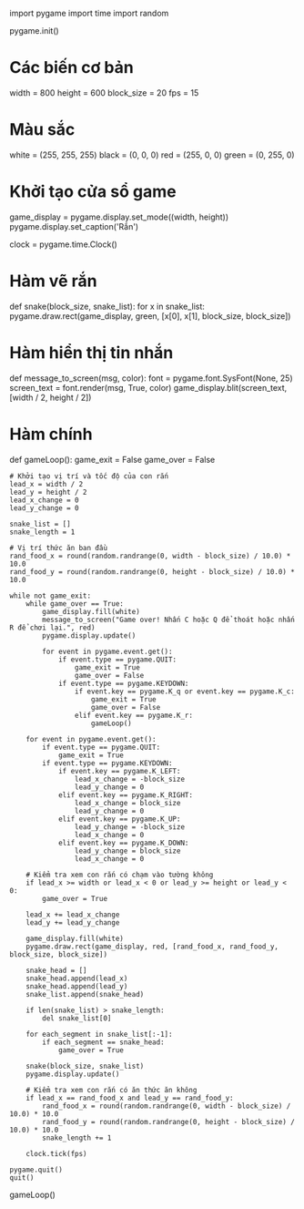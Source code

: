 import pygame
import time
import random

pygame.init()

# Các biến cơ bản
width = 800
height = 600
block_size = 20
fps = 15

# Màu sắc
white = (255, 255, 255)
black = (0, 0, 0)
red = (255, 0, 0)
green = (0, 255, 0)

# Khởi tạo cửa sổ game
game_display = pygame.display.set_mode((width, height))
pygame.display.set_caption('Rắn')

clock = pygame.time.Clock()

# Hàm vẽ rắn
def snake(block_size, snake_list):
    for x in snake_list:
        pygame.draw.rect(game_display, green, [x[0], x[1], block_size, block_size])

# Hàm hiển thị tin nhắn
def message_to_screen(msg, color):
    font = pygame.font.SysFont(None, 25)
    screen_text = font.render(msg, True, color)
    game_display.blit(screen_text, [width / 2, height / 2])

# Hàm chính
def gameLoop():
    game_exit = False
    game_over = False

    # Khởi tạo vị trí và tốc độ của con rắn
    lead_x = width / 2
    lead_y = height / 2
    lead_x_change = 0
    lead_y_change = 0

    snake_list = []
    snake_length = 1

    # Vị trí thức ăn ban đầu
    rand_food_x = round(random.randrange(0, width - block_size) / 10.0) * 10.0
    rand_food_y = round(random.randrange(0, height - block_size) / 10.0) * 10.0

    while not game_exit:
        while game_over == True:
            game_display.fill(white)
            message_to_screen("Game over! Nhấn C hoặc Q để thoát hoặc nhấn R để chơi lại.", red)
            pygame.display.update()

            for event in pygame.event.get():
                if event.type == pygame.QUIT:
                    game_exit = True
                    game_over = False
                if event.type == pygame.KEYDOWN:
                    if event.key == pygame.K_q or event.key == pygame.K_c:
                        game_exit = True
                        game_over = False
                    elif event.key == pygame.K_r:
                        gameLoop()

        for event in pygame.event.get():
            if event.type == pygame.QUIT:
                game_exit = True
            if event.type == pygame.KEYDOWN:
                if event.key == pygame.K_LEFT:
                    lead_x_change = -block_size
                    lead_y_change = 0
                elif event.key == pygame.K_RIGHT:
                    lead_x_change = block_size
                    lead_y_change = 0
                elif event.key == pygame.K_UP:
                    lead_y_change = -block_size
                    lead_x_change = 0
                elif event.key == pygame.K_DOWN:
                    lead_y_change = block_size
                    lead_x_change = 0

        # Kiểm tra xem con rắn có chạm vào tường không
        if lead_x >= width or lead_x < 0 or lead_y >= height or lead_y < 0:
            game_over = True

        lead_x += lead_x_change
        lead_y += lead_y_change

        game_display.fill(white)
        pygame.draw.rect(game_display, red, [rand_food_x, rand_food_y, block_size, block_size])

        snake_head = []
        snake_head.append(lead_x)
        snake_head.append(lead_y)
        snake_list.append(snake_head)

        if len(snake_list) > snake_length:
            del snake_list[0]

        for each_segment in snake_list[:-1]:
            if each_segment == snake_head:
                game_over = True

        snake(block_size, snake_list)
        pygame.display.update()

        # Kiểm tra xem con rắn có ăn thức ăn không
        if lead_x == rand_food_x and lead_y == rand_food_y:
            rand_food_x = round(random.randrange(0, width - block_size) / 10.0) * 10.0
            rand_food_y = round(random.randrange(0, height - block_size) / 10.0) * 10.0
            snake_length += 1

        clock.tick(fps)

    pygame.quit()
    quit()

gameLoop()

